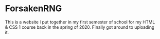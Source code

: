 # ForsakenRNG
This is a website I put together in my first semester of school for my HTML & CSS 1 course back in the spring of 2020. Finally got around to uploading it.
